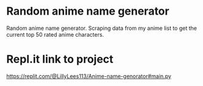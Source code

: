 # Random anime name generator  
Random anime name generator. Scraping data from my anime list to get the current top 50 rated anime characters. 
# Repl.it link to project
https://replit.com/@LillyLees113/Anime-name-genorator#main.py
